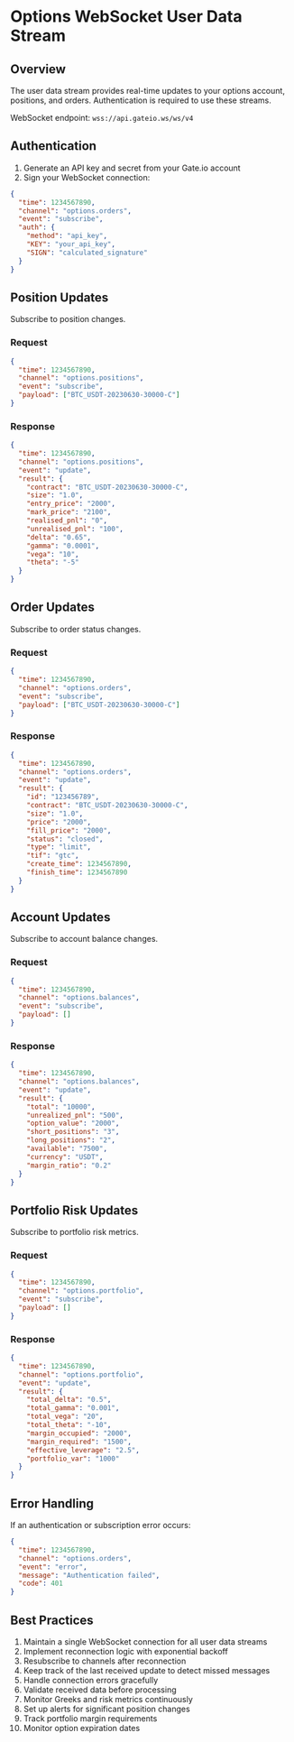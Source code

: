 # Options WebSocket User Data Stream

## Overview

The user data stream provides real-time updates to your options account, positions, and orders. Authentication is required to use these streams.

WebSocket endpoint: `wss://api.gateio.ws/ws/v4`

## Authentication

1. Generate an API key and secret from your Gate.io account
2. Sign your WebSocket connection:

```json
{
  "time": 1234567890,
  "channel": "options.orders",
  "event": "subscribe",
  "auth": {
    "method": "api_key",
    "KEY": "your_api_key",
    "SIGN": "calculated_signature"
  }
}
```

## Position Updates

Subscribe to position changes.

### Request

```json
{
  "time": 1234567890,
  "channel": "options.positions",
  "event": "subscribe",
  "payload": ["BTC_USDT-20230630-30000-C"]
}
```

### Response

```json
{
  "time": 1234567890,
  "channel": "options.positions",
  "event": "update",
  "result": {
    "contract": "BTC_USDT-20230630-30000-C",
    "size": "1.0",
    "entry_price": "2000",
    "mark_price": "2100",
    "realised_pnl": "0",
    "unrealised_pnl": "100",
    "delta": "0.65",
    "gamma": "0.0001",
    "vega": "10",
    "theta": "-5"
  }
}
```

## Order Updates

Subscribe to order status changes.

### Request

```json
{
  "time": 1234567890,
  "channel": "options.orders",
  "event": "subscribe",
  "payload": ["BTC_USDT-20230630-30000-C"]
}
```

### Response

```json
{
  "time": 1234567890,
  "channel": "options.orders",
  "event": "update",
  "result": {
    "id": "123456789",
    "contract": "BTC_USDT-20230630-30000-C",
    "size": "1.0",
    "price": "2000",
    "fill_price": "2000",
    "status": "closed",
    "type": "limit",
    "tif": "gtc",
    "create_time": 1234567890,
    "finish_time": 1234567890
  }
}
```

## Account Updates

Subscribe to account balance changes.

### Request

```json
{
  "time": 1234567890,
  "channel": "options.balances",
  "event": "subscribe",
  "payload": []
}
```

### Response

```json
{
  "time": 1234567890,
  "channel": "options.balances",
  "event": "update",
  "result": {
    "total": "10000",
    "unrealized_pnl": "500",
    "option_value": "2000",
    "short_positions": "3",
    "long_positions": "2",
    "available": "7500",
    "currency": "USDT",
    "margin_ratio": "0.2"
  }
}
```

## Portfolio Risk Updates

Subscribe to portfolio risk metrics.

### Request

```json
{
  "time": 1234567890,
  "channel": "options.portfolio",
  "event": "subscribe",
  "payload": []
}
```

### Response

```json
{
  "time": 1234567890,
  "channel": "options.portfolio",
  "event": "update",
  "result": {
    "total_delta": "0.5",
    "total_gamma": "0.001",
    "total_vega": "20",
    "total_theta": "-10",
    "margin_occupied": "2000",
    "margin_required": "1500",
    "effective_leverage": "2.5",
    "portfolio_var": "1000"
  }
}
```

## Error Handling

If an authentication or subscription error occurs:

```json
{
  "time": 1234567890,
  "channel": "options.orders",
  "event": "error",
  "message": "Authentication failed",
  "code": 401
}
```

## Best Practices

1. Maintain a single WebSocket connection for all user data streams
2. Implement reconnection logic with exponential backoff
3. Resubscribe to channels after reconnection
4. Keep track of the last received update to detect missed messages
5. Handle connection errors gracefully
6. Validate received data before processing
7. Monitor Greeks and risk metrics continuously
8. Set up alerts for significant position changes
9. Track portfolio margin requirements
10. Monitor option expiration dates
